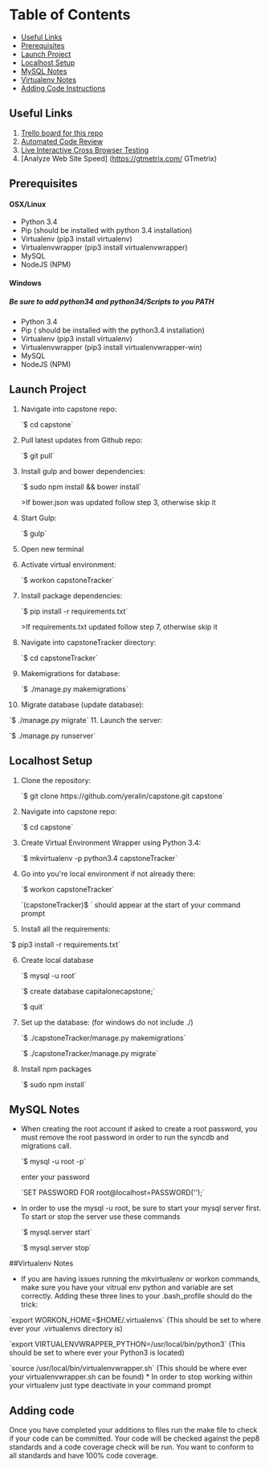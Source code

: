 # Table of Contents
  * [Useful Links](#useful-links)
  * [Prerequisites](#prerequisites)
  * [Launch Project](#launch-project)
  * [Localhost Setup](#localhost-setup)
  * [MySQL Notes](#mysql-notes)
  * [Virtualenv Notes](#virtualenv-notes)
  * [Adding Code Instructions](#adding-code)


## Useful Links<a id="useful-links"></a>
1. [Trello board for this repo](https://trello.com/b/fa1VjgZB/captostonetracker "Trello board for this repo")
2. [Automated Code Review](https://www.quantifiedcode.com/ "QuantifiedCode")
3. [Live Interactive Cross Browser Testing](https://www.browserling.com/ "Browserling")
4. [Analyze Web Site Speed] (https://gtmetrix.com/ GTmetrix)

## Prerequisites<a id="prerequisites"></a>
#### OSX/Linux
* Python 3.4
* Pip (should be installed with python 3.4 installation)
* Virtualenv (pip3 install virtualenv)
* Virtualenvwrapper (pip3 install virtualenvwrapper)
* MySQL
* NodeJS (NPM)

#### Windows
##### Be sure to add python34 and python34/Scripts to you PATH
* Python 3.4
* Pip ( should be installed with the python3.4 installation)
* Virtualenv (pip3 install virtualenv)
* Virtualenvwrapper (pip3 install virtualenvwrapper-win)
* MySQL
* NodeJS (NPM)

## Launch Project<a id="launch-project"></a>
1. Navigate into capstone repo:
   <p>`$ cd capstone`
2. Pull latest updates from Github repo:
   <p>`$ git pull`
3. Install gulp and bower dependencies:
   <p>`$ sudo npm install && bower install`
   <p>>If bower.json was updated follow step 3, otherwise skip it
4. Start Gulp:
   <p>`$ gulp`
5. Open new terminal
   <p>
6. Activate virtual environment:
   <p>`$ workon capstoneTracker`
7. Install package dependencies:
   <p>`$ pip install -r requirements.txt`
   <p>>If requirements.txt updated follow step 7, otherwise skip it
8. Navigate into capstoneTracker directory:
   <p>`$ cd capstoneTracker`
9. Makemigrations for database:
   <p>`$ ./manage.py makemigrations`
10. Migrate database (update database):
   <p>`$ ./manage.py migrate`
11. Launch the server:
   <p>`$ ./manage.py runserver`


## Localhost Setup<a id="localhost-setup"></a>
1. Clone the repository:
   <p>`$ git clone https://github.com/yeralin/capstone.git capstone`

2. Navigate into capstone repo:
   <p>`$ cd capstone`

3. Create Virtual Environment Wrapper using Python 3.4:
   <p>`$ mkvirtualenv -p python3.4 capstoneTracker`

4. Go into you're local environment if not already there:
    <p>`$ workon capstoneTracker`
    <p>`(capstoneTracker)$ ` should appear at the start of your command prompt

5. Install all the requirements:
  <p>`$ pip3 install -r requirements.txt`

6. Create local database
    <p>`$ mysql -u root`
    <p>`$ create database capitalonecapstone;`
    <p>`$ quit`

7. Set up the database: (for windows do not include ./)
    <p>`$ ./capstoneTracker/manage.py makemigrations`
    <p>`$ ./capstoneTracker/manage.py migrate`

8. Install npm packages
    <p>`$ sudo npm install`

## MySQL Notes<a id="mysql-notes"></a>
* When creating the root account if asked to create a root password, you must
 remove the root password in order to run the syncdb and migrations call.
  <p>`$ mysql -u root -p`
  <p>enter your password
  <p>`SET PASSWORD FOR root@localhost=PASSWORD('');`

* In order to use the mysql -u root, be sure to start your mysql server first. To start or stop the server use these commands
  <p>`$ mysql.server start`
  <p>`$ mysql.server stop`

##Virtualenv Notes<a id="virtualenv-notes"></a>
* If you are having issues running the mkvirtualenv or workon commands, make sure you have your vitrual env python and variable are set correctly. Adding these three lines to your .bash_profile should do the trick:
<p> `export WORKON_HOME=$HOME/.virtualenvs`  (This should be set to where ever your .virtualenvs directory is)
<p> `export VIRTUALENVWRAPPER_PYTHON=/usr/local/bin/python3` (This should be set to where ever your Python3 is located)
<p> `source /usr/local/bin/virtualenvwrapper.sh` (This should be where ever your virtualenvwrapper.sh can be found)
* In order to stop working within your virtualenv just type deactivate in your command prompt

## Adding code<a id="adding-code"></a>
Once you have completed your additions to files run the make file to check if your
code can be committed. Your code will be checked against the pep8 standards and
a code coverage check will be run. You want to conform to all standards and
have 100% code coverage.
